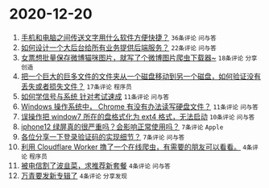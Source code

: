 # 2020-12-20

1. [手机和电脑之间传送文字用什么软件方便快捷？](https://www.v2ex.com/t/737164) ``36条评论`` ``问与答``
1. [如何设计一个大后台给所有业务提供后端服务？](https://www.v2ex.com/t/737157) ``22条评论`` ``问与答``
1. [女票想批量保存微博猫咪图片，就写了个微博图片爬虫下载器~](https://www.v2ex.com/t/737159) ``18条评论`` ``分享创造``
1. [把一个巨大的巨多文件的文件夹从一个磁盘移动到另一个磁盘，如何验证没有丢失或者损失文件？](https://www.v2ex.com/t/737154) ``17条评论`` ``程序员``
1. [如何学信号与系统 针对考试速成](https://www.v2ex.com/t/737162) ``11条评论`` ``问与答``
1. [Windows 操作系统中， Chrome 有没有办法读写硬盘文件？](https://www.v2ex.com/t/737149) ``11条评论`` ``问与答``
1. [误操作把 window7 所在的盘格式化为 ext4 格式，无法启动](https://www.v2ex.com/t/737152) ``10条评论`` ``问与答``
1. [iphone12 绿屏真的很严重吗？会影响正常使用吗？](https://www.v2ex.com/t/737169) ``7条评论`` ``Apple``
1. [各位分享一下登录验证码的实现细节？](https://www.v2ex.com/t/737153) ``7条评论`` ``问与答``
1. [利用 Cloudflare Worker 撸了一个在线爬虫，有需要的朋友可以看看。](https://www.v2ex.com/t/737178) ``4条评论`` ``程序员``
1. [被电信割了波韭菜，求推荐新套餐](https://www.v2ex.com/t/737177) ``4条评论`` ``问与答``
1. [万青要发新专辑了](https://www.v2ex.com/t/737166) ``4条评论`` ``分享发现``
